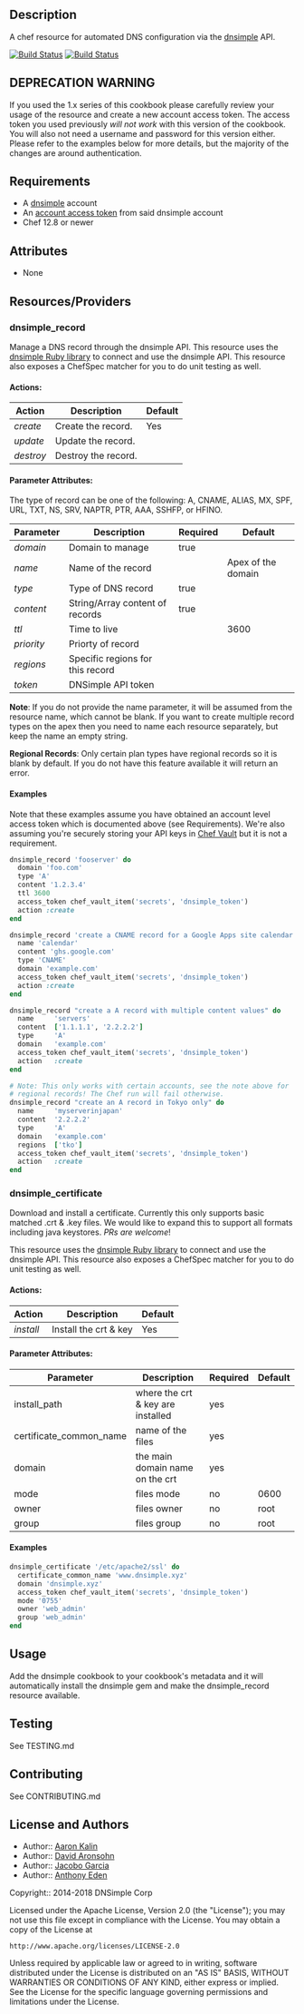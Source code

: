 ## Description

A chef resource for automated DNS configuration via the [dnsimple](https://dnsimple.com/) API.

[![Build Status](https://travis-ci.org/dnsimple/chef-dnsimple.png?branch=master)](https://travis-ci.org/dnsimple/chef-dnsimple)
[![Build Status](https://jenkins-01.eastus.cloudapp.azure.com/job/dnsimple-cookbook/badge/icon)](https://jenkins-01.eastus.cloudapp.azure.com/job/dnsimple-cookbook/)

## DEPRECATION WARNING

If you used the 1.x series of this cookbook please carefully review your usage of the resource and create a new account access token. The access token you used previously _will not work_ with this version of the cookbook. You will also not need a username and password for this version either. Please refer to the examples below for more details, but the majority of the changes are around authentication.

## Requirements

* A [dnsimple](https://dnsimple.com/) account
* An [account access token](https://developer.dnsimple.com/v2/#account-tokens-vs-user-tokens) from said dnsimple account
* Chef 12.8 or newer

## Attributes

- None

## Resources/Providers

### dnsimple\_record

Manage a DNS record through the dnsimple API. This resource uses the
[dnsimple Ruby library](https://rubygems.org/gems/dnsimple) to connect and use
the dnsimple API. This resource also exposes a ChefSpec matcher for you to do
unit testing as well.

#### Actions:

| Action    | Description          | Default |
|-----------|----------------------|---------|
| *create*  | Create the record.   | Yes     |
| *update*  | Update the record.   |         |
| *destroy* | Destroy the record.  |         |

#### Parameter Attributes:

The type of record can be one of the following: A, CNAME, ALIAS, MX,
SPF, URL, TXT, NS, SRV, NAPTR, PTR, AAA, SSHFP, or HFINO.

| Parameter  | Description                      | Required | Default            |
|------------|----------------------------------|----------|--------------------|
| *domain*   | Domain to manage                 | true     |                    |
| *name*     | Name of the record               |          | Apex of the domain |
| *type*     | Type of DNS record               | true     |                    |
| *content*  | String/Array content of records  | true     |                    |
| *ttl*      | Time to live                     |          | 3600               |
| *priority* | Priorty of record                |          |                    |
| *regions*  | Specific regions for this record |          |                    |
| *token*    | DNSimple API token               |          |                    |

**Note**: If you do not provide the name parameter, it will be assumed from the
resource name, which cannot be blank. If you want to create multiple record
types on the apex then you need to name each resource separately, but keep the
name an empty string.

**Regional Records**: Only certain plan types have regional records so it is
blank by default. If you do not have this feature available it will return
an error.

#### Examples

Note that these examples assume you have obtained an account level access token
which is documented above (see Requirements). We're also assuming you're securely
storing your API keys in [Chef Vault](https://docs.chef.io/chef_vault.html) but
it is not a requirement.

```ruby
dnsimple_record 'fooserver' do
  domain 'foo.com'
  type 'A'
  content '1.2.3.4'
  ttl 3600
  access_token chef_vault_item('secrets', 'dnsimple_token')
  action :create
end

dnsimple_record 'create a CNAME record for a Google Apps site calendar' do
  name 'calendar'
  content 'ghs.google.com'
  type 'CNAME'
  domain 'example.com'
  access_token chef_vault_item('secrets', 'dnsimple_token')
  action :create
end

dnsimple_record "create a A record with multiple content values" do
  name     'servers'
  content  ['1.1.1.1', '2.2.2.2']
  type     'A'
  domain   'example.com'
  access_token chef_vault_item('secrets', 'dnsimple_token')
  action   :create
end

# Note: This only works with certain accounts, see the note above for
# regional records! The Chef run will fail otherwise.
dnsimple_record "create an A record in Tokyo only" do
  name     'myserverinjapan'
  content  '2.2.2.2'
  type     'A'
  domain   'example.com'
  regions  ['tko']
  access_token chef_vault_item('secrets', 'dnsimple_token')
  action   :create
end
```

### dnsimple\_certificate

Download and install a certificate. Currently this only supports basic matched
.crt & .key files. We would like to expand this to support all formats
including java keystores. *PRs are welcome*!

This resource uses the [dnsimple Ruby
library](https://rubygems.org/gems/dnsimple) to connect and use the dnsimple
API. This resource also exposes a ChefSpec matcher for you to do unit testing
as well.


#### Actions:

| Action    | Description           | Default |
|-----------|-----------------------|---------|
| *install* | Install the crt & key | Yes     |


#### Parameter Attributes:

| Parameter               | Description                       | Required | Default |
|-------------------------|-----------------------------------|----------|---------|
| install_path            | where the crt & key are installed | yes      |         |
| certificate_common_name | name of the files                 | yes      |         |
| domain                  | the main domain name on the crt   | yes      |         |
| mode                    | files mode                        | no       | 0600    |
| owner                   | files owner                       | no       | root    |
| group                   | files group                       | no       | root    |


#### Examples

```ruby
dnsimple_certificate '/etc/apache2/ssl' do
  certificate_common_name 'www.dnsimple.xyz'
  domain 'dnsimple.xyz'
  access_token chef_vault_item('secrets', 'dnsimple_token')
  mode '0755'
  owner 'web_admin'
  group 'web_admin'
end
```

## Usage

Add the dnsimple cookbook to your cookbook's metadata and it will automatically
install the dnsimple gem and make the dnsimple\_record resource available.

## Testing

See TESTING.md

## Contributing

See CONTRIBUTING.md

## License and Authors

* Author:: [Aaron Kalin](https://github.com/martinisoft)
* Author:: [David Aronsohn](https://github.com/onlyhavecans)
* Author:: [Jacobo Garcia](https://github.com/therobot)
* Author:: [Anthony Eden](https://github.com/aeden)

Copyright:: 2014-2018 DNSimple Corp

Licensed under the Apache License, Version 2.0 (the "License");
you may not use this file except in compliance with the License.
You may obtain a copy of the License at

    http://www.apache.org/licenses/LICENSE-2.0

Unless required by applicable law or agreed to in writing, software
distributed under the License is distributed on an "AS IS" BASIS,
WITHOUT WARRANTIES OR CONDITIONS OF ANY KIND, either express or implied.
See the License for the specific language governing permissions and
limitations under the License.

